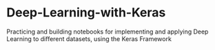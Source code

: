 # Deep-Learning-with-Keras
Practicing and building notebooks for implementing and applying Deep Learning to different datasets, using the Keras Framework
